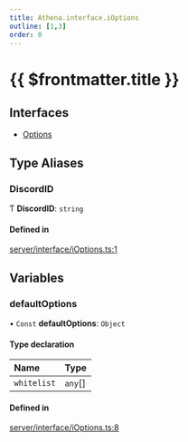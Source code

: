 ```yaml
---
title: Athena.interface.iOptions
outline: [1,3]
order: 0
---
```


# {{ $frontmatter.title }}


## Interfaces

- [Options](../interfaces/server_interface_iOptions_Options.md)

## Type Aliases

### DiscordID

Ƭ **DiscordID**: `string`

#### Defined in

[server/interface/iOptions.ts:1](https://github.com/Stuyk/altv-athena/blob/90cd63d/src/core/server/interface/iOptions.ts#L1)

## Variables

### defaultOptions

• `Const` **defaultOptions**: `Object`

#### Type declaration

| Name | Type |
| :------ | :------ |
| `whitelist` | `any`[] |

#### Defined in

[server/interface/iOptions.ts:8](https://github.com/Stuyk/altv-athena/blob/90cd63d/src/core/server/interface/iOptions.ts#L8)
